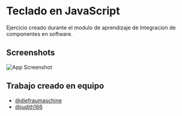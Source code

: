 # Teclado en JavaScript

Ejercicio creado durante el modulo de aprendizaje de Integracion de componentes en software.

## Screenshots

![App Screenshot](https://github.com/judith166/HTML-y-CSS3/blob/main/teclado%20javascript.png)

## Trabajo creado en equipo

- [@diefraumaschine](https://github.com/diefraumaschine)
- [@judith166](https://github.com/judith166)
